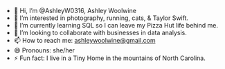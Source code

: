 - 👋 Hi, I’m @AshleyW0316, Ashley Woolwine
- 👀 I’m interested in photography, running, cats, & Taylor Swift.
- 🌱 I’m currently learning SQL so I can leave my Pizza Hut life behind me.
- 💞️ I’m looking to collaborate with businesses in data analysis.
- 📫 How to reach me: ashleywoolwine@gmail.com
- 😄 Pronouns: she/her
- ⚡ Fun fact: I live in a Tiny Home in the mountains of North Carolina.

<!---
AshleyW0316/AshleyW0316 is a ✨ special ✨ repository because its `README.md` (this file) appears on your GitHub profile.
You can click the Preview link to take a look at your changes.
--->

